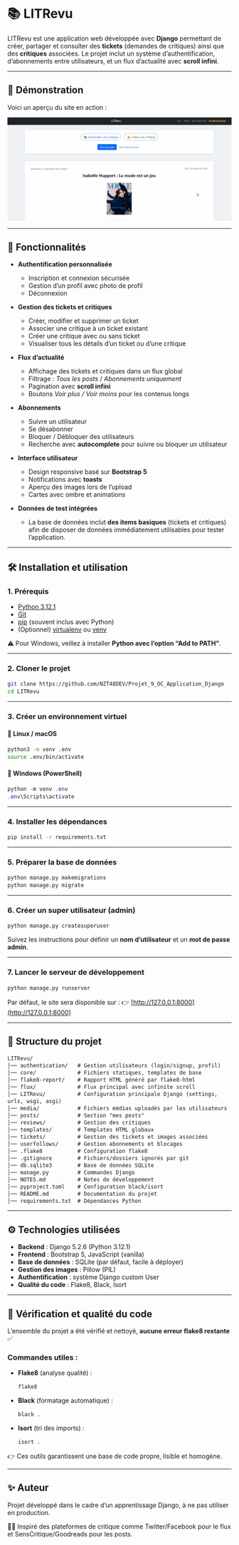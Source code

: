 # 📚 LITRevu

LITRevu est une application web développée avec **Django** permettant de créer, partager et consulter des **tickets** (demandes de critiques) ainsi que des **critiques** associées.
Le projet inclut un système d’authentification, d’abonnements entre utilisateurs, et un flux d’actualité avec **scroll infini**.

---

## 🎥 Démonstration

Voici un aperçu du site en action :

![Démo du site](LITRevu/core/static/core/img/presentation.gif)

---

## 🚀 Fonctionnalités

* **Authentification personnalisée**

  * Inscription et connexion sécurisée
  * Gestion d’un profil avec photo de profil
  * Déconnexion

* **Gestion des tickets et critiques**

  * Créer, modifier et supprimer un ticket
  * Associer une critique à un ticket existant
  * Créer une critique avec ou sans ticket
  * Visualiser tous les détails d’un ticket ou d’une critique

* **Flux d’actualité**

  * Affichage des tickets et critiques dans un flux global
  * Filtrage : *Tous les posts* / *Abonnements uniquement*
  * Pagination avec **scroll infini**
  * Boutons *Voir plus / Voir moins* pour les contenus longs

* **Abonnements**

  * Suivre un utilisateur
  * Se désabonner
  * Bloquer / Débloquer des utilisateurs
  * Recherche avec **autocomplete** pour suivre ou bloquer un utilisateur

* **Interface utilisateur**

  * Design responsive basé sur **Bootstrap 5**
  * Notifications avec **toasts**
  * Aperçu des images lors de l’upload
  * Cartes avec ombre et animations

* **Données de test intégrées**

  * La base de données inclut **des items basiques** (tickets et critiques) afin de disposer de données immédiatement utilisables pour tester l’application.

---

## 🛠️ Installation et utilisation

### 1. Prérequis

* [Python 3.12.1](https://www.python.org/downloads/)
* [Git](https://git-scm.com/)
* [pip](https://pip.pypa.io/en/stable/) (souvent inclus avec Python)
* (Optionnel) [virtualenv](https://virtualenv.pypa.io/) ou [venv](https://docs.python.org/3/library/venv.html)

⚠️ Pour Windows, veillez à installer **Python avec l’option “Add to PATH”**.

---

### 2. Cloner le projet

```bash
git clone https://github.com/NZT48DEV/Projet_9_OC_Application_Django
cd LITRevu
```

---

### 3. Créer un environnement virtuel

#### 🔹 Linux / macOS

```bash
python3 -m venv .env
source .env/bin/activate
```

#### 🔹 Windows (PowerShell)

```powershell
python -m venv .env
.env\Scripts\activate
```

---

### 4. Installer les dépendances

```bash
pip install -r requirements.txt
```

---

### 5. Préparer la base de données

```bash
python manage.py makemigrations
python manage.py migrate
```

---

### 6. Créer un super utilisateur (admin)

```bash
python manage.py createsuperuser
```

Suivez les instructions pour définir un **nom d’utilisateur** et un **mot de passe admin**.

---

### 7. Lancer le serveur de développement

```bash
python manage.py runserver
```

Par défaut, le site sera disponible sur :
👉 [http://127.0.0.1:8000](http://127.0.0.1:8000)

---

## 📂 Structure du projet

```
LITRevu/
│── authentication/   # Gestion utilisateurs (login/signup, profil)
│── core/             # Fichiers statiques, templates de base
│── flake8-report/    # Rapport HTML généré par flake8-html
│── flux/             # Flux principal avec infinite scroll
│── LITRevu/          # Configuration principale Django (settings, urls, wsgi, asgi)
│── media/            # Fichiers médias uploadés par les utilisateurs
│── posts/            # Section "mes posts"
│── reviews/          # Gestion des critiques
│── templates/        # Templates HTML globaux
│── tickets/          # Gestion des tickets et images associées
│── userfollows/      # Gestion abonnements et blocages
│── .flake8           # Configuration flake8
│── .gitignore        # Fichiers/dossiers ignorés par git
│── db.sqlite3        # Base de données SQLite
│── manage.py         # Commandes Django
│── NOTES.md          # Notes de développement
│── pyproject.toml    # Configuration black/isort
│── README.md         # Documentation du projet
│── requirements.txt  # Dépendances Python
```

---

## ⚙️ Technologies utilisées

* **Backend** : Django 5.2.6 (Python 3.12.1)
* **Frontend** : Bootstrap 5, JavaScript (vanilla)
* **Base de données** : SQLite (par défaut, facile à déployer)
* **Gestion des images** : Pillow (PIL)
* **Authentification** : système Django custom User
* **Qualité du code** : Flake8, Black, Isort

---

## 🧹 Vérification et qualité du code

L’ensemble du projet a été vérifié et nettoyé, **aucune erreur flake8 restante** ✅

### Commandes utiles :

* **Flake8** (analyse qualité) :

  ```bash
  flake8
  ```

* **Black** (formatage automatique) :

  ```bash
  black .
  ```

* **Isort** (tri des imports) :

  ```bash
  isort .
  ```

👉 Ces outils garantissent une base de code propre, lisible et homogène.

---

## ✨ Auteur

Projet développé dans le cadre d’un apprentissage Django, à ne pas utiliser en production.

👨‍💻 Inspiré des plateformes de critique comme Twitter/Facebook pour le flux et SensCritique/Goodreads pour les posts.
